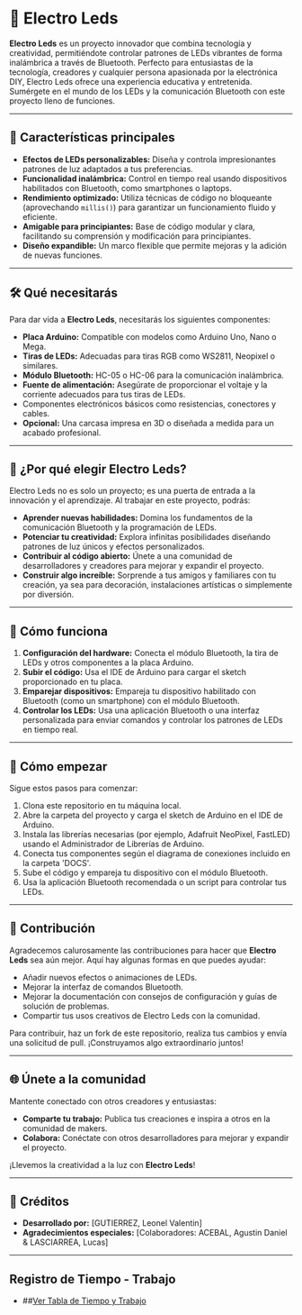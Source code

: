# 🌿 Electro Leds

**Electro Leds** es un proyecto innovador que combina tecnología y creatividad, permitiéndote controlar patrones de LEDs vibrantes de forma inalámbrica a través de Bluetooth. Perfecto para entusiastas de la tecnología, creadores y cualquier persona apasionada por la electrónica DIY, Electro Leds ofrece una experiencia educativa y entretenida. Sumérgete en el mundo de los LEDs y la comunicación Bluetooth con este proyecto lleno de funciones.

---

## 🌟 Características principales

- **Efectos de LEDs personalizables:** Diseña y controla impresionantes patrones de luz adaptados a tus preferencias.
- **Funcionalidad inalámbrica:** Control en tiempo real usando dispositivos habilitados con Bluetooth, como smartphones o laptops.
- **Rendimiento optimizado:** Utiliza técnicas de código no bloqueante (aprovechando `millis()`) para garantizar un funcionamiento fluido y eficiente.
- **Amigable para principiantes:** Base de código modular y clara, facilitando su comprensión y modificación para principiantes.
- **Diseño expandible:** Un marco flexible que permite mejoras y la adición de nuevas funciones.

---

## 🛠️ Qué necesitarás

Para dar vida a **Electro Leds**, necesitarás los siguientes componentes:

- **Placa Arduino:** Compatible con modelos como Arduino Uno, Nano o Mega.
- **Tiras de LEDs:** Adecuadas para tiras RGB como WS2811, Neopixel o similares.
- **Módulo Bluetooth:** HC-05 o HC-06 para la comunicación inalámbrica.
- **Fuente de alimentación:** Asegúrate de proporcionar el voltaje y la corriente adecuados para tus tiras de LEDs.
- Componentes electrónicos básicos como resistencias, conectores y cables.
- **Opcional:** Una carcasa impresa en 3D o diseñada a medida para un acabado profesional.

---

## 🚀 ¿Por qué elegir Electro Leds?

Electro Leds no es solo un proyecto; es una puerta de entrada a la innovación y el aprendizaje. Al trabajar en este proyecto, podrás:

- **Aprender nuevas habilidades:** Domina los fundamentos de la comunicación Bluetooth y la programación de LEDs.
- **Potenciar tu creatividad:** Explora infinitas posibilidades diseñando patrones de luz únicos y efectos personalizados.
- **Contribuir al código abierto:** Únete a una comunidad de desarrolladores y creadores para mejorar y expandir el proyecto.
- **Construir algo increíble:** Sorprende a tus amigos y familiares con tu creación, ya sea para decoración, instalaciones artísticas o simplemente por diversión.

---

## 📖 Cómo funciona

1. **Configuración del hardware:** Conecta el módulo Bluetooth, la tira de LEDs y otros componentes a la placa Arduino.
2. **Subir el código:** Usa el IDE de Arduino para cargar el sketch proporcionado en tu placa.
3. **Emparejar dispositivos:** Empareja tu dispositivo habilitado con Bluetooth (como un smartphone) con el módulo Bluetooth.
4. **Controlar los LEDs:** Usa una aplicación Bluetooth o una interfaz personalizada para enviar comandos y controlar los patrones de LEDs en tiempo real.

---

## 🔧 Cómo empezar

Sigue estos pasos para comenzar:

1. Clona este repositorio en tu máquina local.
2. Abre la carpeta del proyecto y carga el sketch de Arduino en el IDE de Arduino.
3. Instala las librerías necesarias (por ejemplo, Adafruit NeoPixel, FastLED) usando el Administrador de Librerías de Arduino.
4. Conecta tus componentes según el diagrama de conexiones incluido en la carpeta 'DOCS'.
5. Sube el código y empareja tu dispositivo con el módulo Bluetooth.
6. Usa la aplicación Bluetooth recomendada o un script para controlar tus LEDs.

---

## 🤝 Contribución

Agradecemos calurosamente las contribuciones para hacer que **Electro Leds** sea aún mejor. Aquí hay algunas formas en que puedes ayudar:

- Añadir nuevos efectos o animaciones de LEDs.
- Mejorar la interfaz de comandos Bluetooth.
- Mejorar la documentación con consejos de configuración y guías de solución de problemas.
- Compartir tus usos creativos de Electro Leds con la comunidad.

Para contribuir, haz un fork de este repositorio, realiza tus cambios y envía una solicitud de pull. ¡Construyamos algo extraordinario juntos!

---

## 🌐 Únete a la comunidad

Mantente conectado con otros creadores y entusiastas:

- **Comparte tu trabajo:** Publica tus creaciones e inspira a otros en la comunidad de makers.
- **Colabora:** Conéctate con otros desarrolladores para mejorar y expandir el proyecto.

¡Llevemos la creatividad a la luz con **Electro Leds**!

---

## 📜 Créditos

- **Desarrollado por:** [GUTIERREZ, Leonel Valentin]
- **Agradecimientos especiales:** [Colaboradores: ACEBAL, Agustin Daniel & LASCIARREA, Lucas]

---

## Registro de Tiempo - Trabajo

- ##[Ver Tabla de Tiempo y Trabajo](https://shorturl.at/UE2hn)
